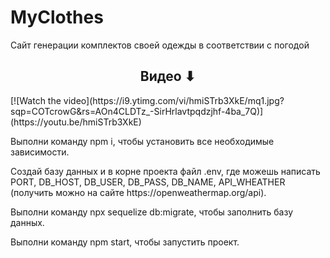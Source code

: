 # MyClothes
Сайт генерации комплектов своей одежды в соответствии с погодой

<h2 align="center">Видео ⬇</h2>
[![Watch the video](https://i9.ytimg.com/vi/hmiSTrb3XkE/mq1.jpg?sqp=COTcrowG&rs=AOn4CLDTz_-SirHrlavtpqdzjhf-4ba_7Q)](https://youtu.be/hmiSTrb3XkE)
<!-- <p><a href="https://youtu.be/hmiSTrb3XkE">Ссылка для просмотра видео</a></p> -->
<p>Выполни команду npm i, чтобы установить все необходимые зависимости.</p>
<p>Создай базу данных и в корне проекта файл .env, где можешь написать PORT, DB_HOST, DB_USER, DB_PASS, DB_NAME, API_WHEATHER (получить можно на сайте https://openweathermap.org/api).</p>
<p>Выполни команду npx sequelize db:migrate, чтобы заполнить базу данных.</p>
<p>Выполни команду npm start, чтобы запустить проект.</p>
